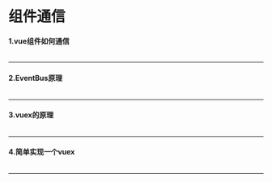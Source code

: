 # 组件通信
#### 1.vue组件如何通信
```js

```
---
#### 2.EventBus原理
```js

```
---
#### 3.vuex的原理
```js

```
---
#### 4.简单实现一个vuex
```js

```
---
